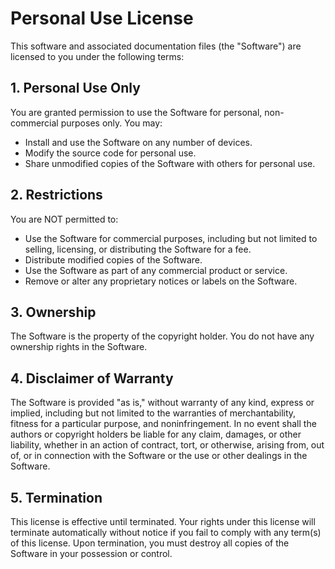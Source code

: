 # Personal Use License

This software and associated documentation files (the "Software") are licensed to you under the following terms:

## 1. Personal Use Only
You are granted permission to use the Software for personal, non-commercial purposes only. You may:

- Install and use the Software on any number of devices.
- Modify the source code for personal use.
- Share unmodified copies of the Software with others for personal use.

## 2. Restrictions
You are NOT permitted to:

- Use the Software for commercial purposes, including but not limited to selling, licensing, or distributing the Software for a fee.
- Distribute modified copies of the Software.
- Use the Software as part of any commercial product or service.
- Remove or alter any proprietary notices or labels on the Software.

## 3. Ownership
The Software is the property of the copyright holder. You do not have any ownership rights in the Software.

## 4. Disclaimer of Warranty
The Software is provided "as is," without warranty of any kind, express or implied, including but not limited to the warranties of merchantability, fitness for a particular purpose, and noninfringement. In no event shall the authors or copyright holders be liable for any claim, damages, or other liability, whether in an action of contract, tort, or otherwise, arising from, out of, or in connection with the Software or the use or other dealings in the Software.

## 5. Termination
This license is effective until terminated. Your rights under this license will terminate automatically without notice if you fail to comply with any term(s) of this license. Upon termination, you must destroy all copies of the Software in your possession or control.
